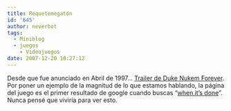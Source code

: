 ```yaml
---
title: Requetemegatón
id: '645'
author: neverbot
tags:
  - Miniblog
  - juegos
    - Videojuegos
date: 2007-12-20 10:27:12
---
```


Desde que fue anunciado en Abril de 1997… [Trailer de Duke Nukem Forever](http://www.youtube.com/watch?v=ZUN7mHUtzno). Por poner un ejemplo de la magnitud de lo que estamos hablando, la página del juego es el primer resultado de google cuando buscas “[when it’s done](http://www.google.es/search?q=when+it's+done)”. Nunca pensé que viviría para ver esto.